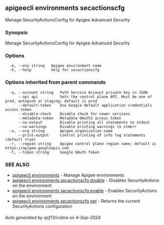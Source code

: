 ## apigeecli environments secactionscfg

Manage SecurityActionsConfig for Apigee Advanced Security

### Synopsis

Manage SecurityActionsConfig for Apigee Advanced Security

### Options

```
  -e, --env string   Apigee environment name
  -h, --help         help for secactionscfg
```

### Options inherited from parent commands

```
  -a, --account string   Path Service Account private key in JSON
      --api api          Sets the control plane API. Must be one of prod, autopush or staging; default is prod
      --default-token    Use Google default application credentials access token
      --disable-check    Disable check for newer versions
      --metadata-token   Metadata OAuth2 access token
      --no-output        Disable printing all statements to stdout
      --no-warnings      Disable printing warnings to stderr
  -o, --org string       Apigee organization name
      --print-output     Control printing of info log statements (default true)
  -r, --region string    Apigee control plane region name; default is https://apigee.googleapis.com
  -t, --token string     Google OAuth Token
```

### SEE ALSO

* [apigeecli environments](apigeecli_environments.md)	 - Manage Apigee environments
* [apigeecli environments secactionscfg disable](apigeecli_environments_secactionscfg_disable.md)	 - Disables SecurityActions on the environment
* [apigeecli environments secactionscfg enable](apigeecli_environments_secactionscfg_enable.md)	 - Enables SecurityActions on the environment
* [apigeecli environments secactionscfg get](apigeecli_environments_secactionscfg_get.md)	 - Returns the current SecurityActions configuration

###### Auto generated by spf13/cobra on 4-Sep-2024

